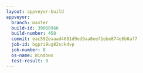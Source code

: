 ```yaml
---
layout: appveyor-build
appveyor:
  branch: master
  build-id: 39060966
  build-number: 458
  commit: eac592eaaad4681d9ed9aa8eef1ebe874e6b8af7
  job-id: bgpri9ug82sckdvp
  job-number: 8
  os-name: Windows
  test-result: 0
---
```


